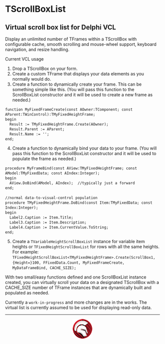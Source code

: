 # TScrollBoxList

## Virtual scroll box list for Delphi VCL

Display an unlimited number of TFrames within a TScrollBox with configurable cache, smooth scrolling and
 mouse-wheel support, keyboard navigation, and resize handling.


Current VCL usage
1. Drop a TScrollBox on your form.
2. Create a custom TFrame that displays your data elements as you normally would do.
3. Create a function to dynamically create your frame. This can be something simple like this. (You will pass this function to the ScrollBoxList constructor and it will be used to create a new frame as needed.)
````
function MyFixedFrameCreate(const AOwner:TComponent; const AParent:TWinControl):TMyFixedHeightFrame;
begin
  Result := TMyFixedHeightFrame.Create(AOwner);
  Result.Parent := AParent;
  Result.Name := '';
end;
````
4. Create a function to dynamically bind your data to your frame.  (You will pass this function to the ScrollBoxList constructor and it will be used to populate the frame as needed.)
````
procedure MyFrameBind(const AView:TMyFixedHeightFrame; const AModel:TMyFixedData; const AIndex:Integer);
begin
  AView.DoBind(AModel, AIndex);  //typically just a forward 
end;

//normal data-to-visual-control population
procedure TMyFixedHeightFrame.DoBind(const Item:TMyFixedData; const Index:Integer);
begin
  Label2.Caption := Item.Title;
  Label3.Caption := Item.Description;
  Label4.Caption := Item.CurrentValue.ToString;
end;
````
5. Create a `TVariableHeightScrollBoxList` instance for variable item heights or `TFixedHeightScrollBoxList` for rows with all the same heights.
For example:  `TFixedHeightScrollBoxList<TMyFixedHeightFrame>.Create(ScrollBox1, {Height=}100, FFixedData.Count, MyFixedFrameCreate, MyDataFrameBind, CACHE_SIZE);`

With two small/easy functions defined and one ScrollBoxList instance created, you can virtually scroll your data on a designated TScrollBox with a CACHE_SIZE number of TFrame instances that are dynamically built and populated as needed.

Currently a `work-in-progress` and more changes are in the works.  The virtual list is currently assumed to be used for displaying read-only data.

----

<p align="center">
<img src="bin/delphi.png" alt="Delphi">
</p>
<h5 align="center">
